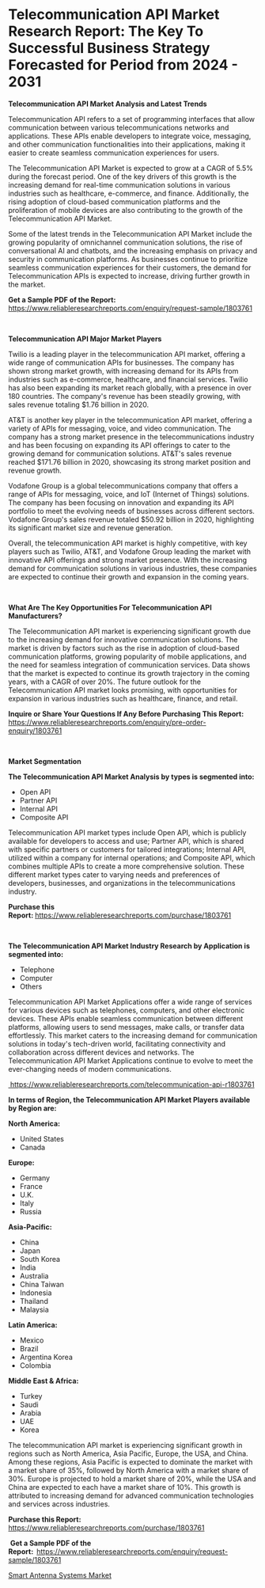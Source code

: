 <p><h1>Telecommunication API Market Research Report: The Key To Successful Business Strategy Forecasted for Period from 2024 - 2031</h1></p><p><strong>Telecommunication API Market Analysis and Latest Trends</strong></p>
<p><p>Telecommunication API refers to a set of programming interfaces that allow communication between various telecommunications networks and applications. These APIs enable developers to integrate voice, messaging, and other communication functionalities into their applications, making it easier to create seamless communication experiences for users.</p><p>The Telecommunication API Market is expected to grow at a CAGR of 5.5% during the forecast period. One of the key drivers of this growth is the increasing demand for real-time communication solutions in various industries such as healthcare, e-commerce, and finance. Additionally, the rising adoption of cloud-based communication platforms and the proliferation of mobile devices are also contributing to the growth of the Telecommunication API Market.</p><p>Some of the latest trends in the Telecommunication API Market include the growing popularity of omnichannel communication solutions, the rise of conversational AI and chatbots, and the increasing emphasis on privacy and security in communication platforms. As businesses continue to prioritize seamless communication experiences for their customers, the demand for Telecommunication APIs is expected to increase, driving further growth in the market.</p></p>
<p><strong>Get a Sample PDF of the Report:&nbsp;</strong> <a href="https://www.reliableresearchreports.com/enquiry/request-sample/1803761">https://www.reliableresearchreports.com/enquiry/request-sample/1803761</a></p>
<p>&nbsp;</p>
<p><strong>Telecommunication API Major Market Players</strong></p>
<p><p>Twilio is a leading player in the telecommunication API market, offering a wide range of communication APIs for businesses. The company has shown strong market growth, with increasing demand for its APIs from industries such as e-commerce, healthcare, and financial services. Twilio has also been expanding its market reach globally, with a presence in over 180 countries. The company's revenue has been steadily growing, with sales revenue totaling $1.76 billion in 2020.</p><p>AT&T is another key player in the telecommunication API market, offering a variety of APIs for messaging, voice, and video communication. The company has a strong market presence in the telecommunications industry and has been focusing on expanding its API offerings to cater to the growing demand for communication solutions. AT&T's sales revenue reached $171.76 billion in 2020, showcasing its strong market position and revenue growth.</p><p>Vodafone Group is a global telecommunications company that offers a range of APIs for messaging, voice, and IoT (Internet of Things) solutions. The company has been focusing on innovation and expanding its API portfolio to meet the evolving needs of businesses across different sectors. Vodafone Group's sales revenue totaled $50.92 billion in 2020, highlighting its significant market size and revenue generation.</p><p>Overall, the telecommunication API market is highly competitive, with key players such as Twilio, AT&T, and Vodafone Group leading the market with innovative API offerings and strong market presence. With the increasing demand for communication solutions in various industries, these companies are expected to continue their growth and expansion in the coming years.</p></p>
<p>&nbsp;</p>
<p><strong>What Are The Key Opportunities For Telecommunication API Manufacturers?</strong></p>
<p><p>The Telecommunication API market is experiencing significant growth due to the increasing demand for innovative communication solutions. The market is driven by factors such as the rise in adoption of cloud-based communication platforms, growing popularity of mobile applications, and the need for seamless integration of communication services. Data shows that the market is expected to continue its growth trajectory in the coming years, with a CAGR of over 20%. The future outlook for the Telecommunication API market looks promising, with opportunities for expansion in various industries such as healthcare, finance, and retail.</p></p>
<p><strong>Inquire or Share Your Questions If Any Before Purchasing This Report:</strong> <a href="https://www.reliableresearchreports.com/enquiry/pre-order-enquiry/1803761">https://www.reliableresearchreports.com/enquiry/pre-order-enquiry/1803761</a></p>
<p>&nbsp;</p>
<p><strong>Market Segmentation</strong></p>
<p><strong>The Telecommunication API Market Analysis by types is segmented into:</strong></p>
<p><ul><li>Open API</li><li>Partner API</li><li>Internal API</li><li>Composite API</li></ul></p>
<p><p>Telecommunication API market types include Open API, which is publicly available for developers to access and use; Partner API, which is shared with specific partners or customers for tailored integrations; Internal API, utilized within a company for internal operations; and Composite API, which combines multiple APIs to create a more comprehensive solution. These different market types cater to varying needs and preferences of developers, businesses, and organizations in the telecommunications industry.</p></p>
<p><strong>Purchase this Report:&nbsp;</strong><a href="https://www.reliableresearchreports.com/purchase/1803761">https://www.reliableresearchreports.com/purchase/1803761</a></p>
<p>&nbsp;</p>
<p><strong>The Telecommunication API Market Industry Research by Application is segmented into:</strong></p>
<p><ul><li>Telephone</li><li>Computer</li><li>Others</li></ul></p>
<p><p>Telecommunication API Market Applications offer a wide range of services for various devices such as telephones, computers, and other electronic devices. These APIs enable seamless communication between different platforms, allowing users to send messages, make calls, or transfer data effortlessly. This market caters to the increasing demand for communication solutions in today's tech-driven world, facilitating connectivity and collaboration across different devices and networks. The Telecommunication API Market Applications continue to evolve to meet the ever-changing needs of modern communications.</p></p>
<p><a href="https://www.reliableresearchreports.com/telecommunication-api-r1803761">&nbsp;https://www.reliableresearchreports.com/telecommunication-api-r1803761</a></p>
<p><strong>In terms of Region, the Telecommunication API Market Players available by Region are:</strong></p>
<p>
    <p> <strong> North America: </strong>
        <ul>
            <li>United States</li>
            <li>Canada</li>
        </ul>
        </p> 
    <p> <strong> Europe: </strong>
        <ul>
            <li>Germany</li>
            <li>France</li>
            <li>U.K.</li>
            <li>Italy</li>
            <li>Russia</li>
        </ul>
        </p> 
    <p> <strong> Asia-Pacific: </strong>
        <ul>
            <li>China</li>
            <li>Japan</li>
            <li>South Korea</li>
            <li>India</li>
            <li>Australia</li>
            <li>China Taiwan</li>
            <li>Indonesia</li>
            <li>Thailand</li>
            <li>Malaysia</li>
        </ul>
        </p> 
    <p> <strong> Latin America: </strong>
        <ul>
            <li>Mexico</li>
            <li>Brazil</li>
            <li>Argentina Korea</li>
            <li>Colombia</li>
        </ul>
        </p> 
    <p> <strong> Middle East & Africa: </strong>
        <ul>
            <li>Turkey</li>
            <li>Saudi</li>
            <li>Arabia</li>
            <li>UAE</li>
            <li>Korea</li>
        </ul>
    </p>
    </p>
<p><p>The telecommunication API market is experiencing significant growth in regions such as North America, Asia Pacific, Europe, the USA, and China. Among these regions, Asia Pacific is expected to dominate the market with a market share of 35%, followed by North America with a market share of 30%. Europe is projected to hold a market share of 20%, while the USA and China are expected to each have a market share of 10%. This growth is attributed to increasing demand for advanced communication technologies and services across industries.</p></p>
<p><strong>Purchase this Report: </strong><a href="https://www.reliableresearchreports.com/purchase/1803761">https://www.reliableresearchreports.com/purchase/1803761</a></p>
<p>&nbsp;<strong>Get a Sample PDF of the Report:&nbsp;&nbsp;</strong><a href="https://www.reliableresearchreports.com/enquiry/request-sample/1803761">https://www.reliableresearchreports.com/enquiry/request-sample/1803761</a></p>
<p><strong></strong></p>
<p><p><a href="https://github.com/NorbertYates/Market-Research-Report-List-4/blob/main/smart-antenna-systems-market.md">Smart Antenna Systems Market</a></p></p>